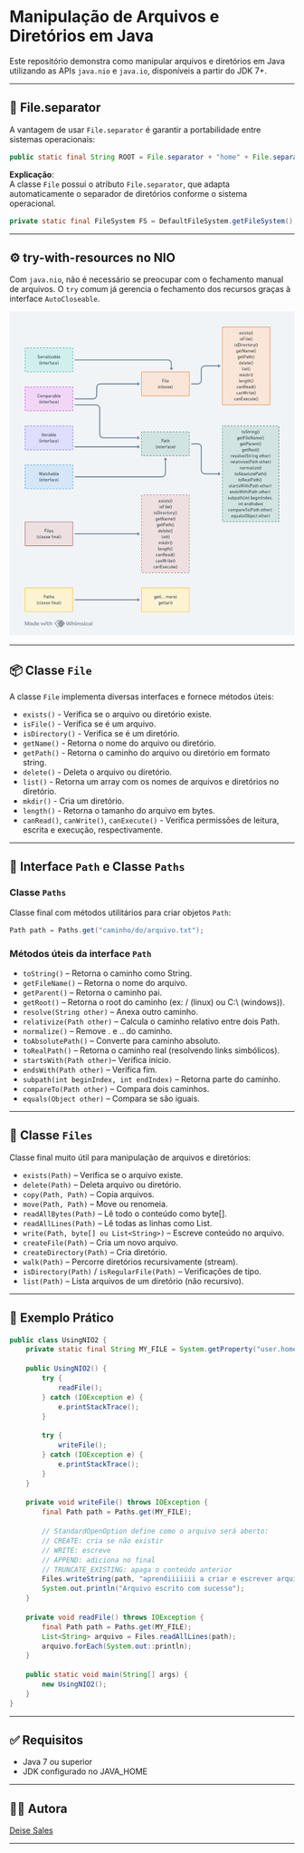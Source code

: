 # Manipulação de Arquivos e Diretórios em Java

Este repositório demonstra como manipular arquivos e diretórios em Java utilizando as APIs `java.nio` e `java.io`, disponíveis a partir do JDK 7+.

---

## 📁 File.separator

A vantagem de usar `File.separator` é garantir a portabilidade entre sistemas operacionais:

```java
public static final String ROOT = File.separator + "home" + File.separator + "deise" + File.separator + "Downloads" + File.separator + "pasta_teste";
```

**Explicação**:  
A classe `File` possui o atributo `File.separator`, que adapta automaticamente o separador de diretórios conforme o sistema operacional.

```java
private static final FileSystem FS = DefaultFileSystem.getFileSystem();
```

---

## ⚙️ try-with-resources no NIO

Com `java.nio`, não é necessário se preocupar com o fechamento manual de arquivos. O `try` comum já gerencia o fechamento dos recursos graças à interface `AutoCloseable`.

![Referência](https://github.com/deisesalless/java-nio-arquivos/blob/main/nio_in_java.png)

---

## 📦 Classe `File`

A classe `File` implementa diversas interfaces e fornece métodos úteis:

- `exists()` - Verifica se o arquivo ou diretório existe.
- `isFile()` - Verifica se é um arquivo.
- `isDirectory()` - Verifica se é um diretório.
- `getName()` - Retorna o nome do arquivo ou diretório.
- `getPath()` - Retorna o caminho do arquivo ou diretório em formato string.
- `delete()` - Deleta o arquivo ou diretório.
- `list()` - Retorna um array com os nomes de arquivos e diretórios no diretório.
- `mkdir()` - Cria um diretório.
- `length()` - Retorna o tamanho do arquivo em bytes.
- `canRead()`, `canWrite()`, `canExecute()` - Verifica permissões de leitura, escrita e execução, respectivamente.

---

## 🧭 Interface `Path` e Classe `Paths`

### Classe `Paths`

Classe final com métodos utilitários para criar objetos `Path`:

```java
Path path = Paths.get("caminho/do/arquivo.txt");
```

### Métodos úteis da interface `Path`

- `toString()` – Retorna o caminho como String.
- `getFileName()` – Retorna o nome do arquivo.
- `getParent()` – Retorna o caminho pai.
- `getRoot()` – Retorna o root do caminho (ex: / (linux) ou C:\ (windows)).
- `resolve(String other)` – Anexa outro caminho.
- `relativize(Path other)` – Calcula o caminho relativo entre dois Path.
- `normalize()` – Remove . e .. do caminho.
- `toAbsolutePath()` – Converte para caminho absoluto.
- `toRealPath()` – Retorna o caminho real (resolvendo links simbólicos).
- `startsWith(Path other)`– Verifica início.
- `endsWith(Path other)` – Verifica fim.
- `subpath(int beginIndex, int endIndex)`  – Retorna parte do caminho.
- `compareTo(Path other)` – Compara dois caminhos.
- `equals(Object other)` – Compara se são iguais.

---

## 📂 Classe `Files`

Classe final muito útil para manipulação de arquivos e diretórios:

- `exists(Path)` – Verifica se o arquivo existe.
- `delete(Path)` – Deleta arquivo ou diretório.
- `copy(Path, Path)` – Copia arquivos.
- `move(Path, Path)` – Move ou renomeia.
- `readAllBytes(Path)` – Lê todo o conteúdo como byte[].
- `readAllLines(Path)` – Lê todas as linhas como List<String>.
- `write(Path, byte[] ou List<String>)` – Escreve conteúdo no arquivo.
- `createFile(Path)` – Cria um novo arquivo.
- `createDirectory(Path)` – Cria diretório.
- `walk(Path)` – Percorre diretórios recursivamente (stream).
- `isDirectory(Path)` / `isRegularFile(Path)` – Verificações de tipo.
- `list(Path)` – Lista arquivos de um diretório (não recursivo).

---

## 🧪 Exemplo Prático

```java
public class UsingNIO2 {
    private static final String MY_FILE = System.getProperty("user.home") + "/Downloads/file-using-nio2.txt";

    public UsingNIO2() {
        try {
            readFile();
        } catch (IOException e) {
            e.printStackTrace();
        }

        try {
            writeFile();
        } catch (IOException e) {
            e.printStackTrace();
        }
    }

    private void writeFile() throws IOException {
        final Path path = Paths.get(MY_FILE);

        // StandardOpenOption define como o arquivo será aberto:
        // CREATE: cria se não existir
        // WRITE: escreve
        // APPEND: adiciona no final
        // TRUNCATE_EXISTING: apaga o conteúdo anterior
        Files.writeString(path, "aprendiiiiiii a criar e escrever arquivos");
        System.out.println("Arquivo escrito com sucesso");
    }

    private void readFile() throws IOException {
        final Path path = Paths.get(MY_FILE);
        List<String> arquivo = Files.readAllLines(path);
        arquivo.forEach(System.out::println);
    }

    public static void main(String[] args) {
        new UsingNIO2();
    }
}
```

---

## ✅ Requisitos

- Java 7 ou superior
- JDK configurado no JAVA_HOME

---

## 🧑‍💻 Autora

[Deise Sales](https://github.com/deisesalless)

---
